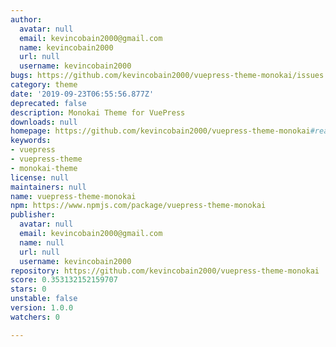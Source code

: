 ```yaml
---
author:
  avatar: null
  email: kevincobain2000@gmail.com
  name: kevincobain2000
  url: null
  username: kevincobain2000
bugs: https://github.com/kevincobain2000/vuepress-theme-monokai/issues
category: theme
date: '2019-09-23T06:55:56.877Z'
deprecated: false
description: Monokai Theme for VuePress
downloads: null
homepage: https://github.com/kevincobain2000/vuepress-theme-monokai#readme
keywords:
- vuepress
- vuepress-theme
- monokai-theme
license: null
maintainers: null
name: vuepress-theme-monokai
npm: https://www.npmjs.com/package/vuepress-theme-monokai
publisher:
  avatar: null
  email: kevincobain2000@gmail.com
  name: null
  url: null
  username: kevincobain2000
repository: https://github.com/kevincobain2000/vuepress-theme-monokai
score: 0.353132152159707
stars: 0
unstable: false
version: 1.0.0
watchers: 0

---
```


